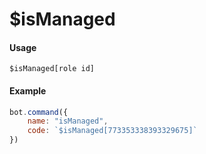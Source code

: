 # $isManaged

#### Usage

```text
$isManaged[role id]
```

#### Example

```javascript
bot.command({
    name: "isManaged",
    code: `$isManaged[773353338393329675]`
})
```

